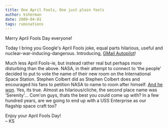 ```yaml
---
title: One April Fools, One just plain fools
author: ksherman
date: 2009-04-01
tags: ruminations
---
```


Merry April Fools Day everyone!

Today I bring you Google's April Fools joke, equal parts hilarious, useful and nuclear-war-inducing-dangerous. Introducing, <a href="http://mail.google.com/mail/help/autopilot/index.html" target="_blank">GMail Autopilot</a>!

Much less April Fools-ie, but instead rather real but perhaps more disturbing than the above. NASA, in their attempt to connect to &#8216;the people' decided to put to vote the name of their new room on the International Space Station. Stephen Colbert did as Stephen Colbert does and encouraged his fans to petition NASA to name to room after himself. <a href="http://www.msnbc.msn.com/id/29981048/" target="_blank">And he won</a>. Yes, its true. Almost as hilarious/cliche, the second place name was &#8216;Serenity'... Com'on guys, thats the best you could come up with? In a few hundred years, are we going to end up with a USS Enterprise as our flagship space craft too?

Enjoy your April Fools Day!\
– KS

